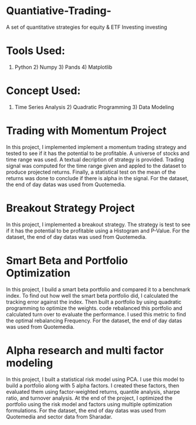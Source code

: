 # Quantiative-Trading-
A set of quantitative strategies for equity & ETF Investing  investing 
# Tools Used: 
1) Python  2) Numpy 3) Pands 4) Matplotlib 
# Concept Used:
1) Time Series Analysis 2) Quadratic Programming 3) Data Modeling 


# Trading with Momentum Project
In this project, I implemented implement a momentum trading strategy and tested to see if it has the potential to be profitable.  A universe of stocks and time range was used. A textual decription of strategy is provided. Trading signal was  computed  for the time range given and appled  to the dataset to produce projected returns. Finally, a statistical test on the mean of the returns was done to conclude if there is alpha in the signal. For the dataset,  the end of day datas was used from Quotemedia.

# Breakout Strategy Project
In this project, I implemented a breakout strategy.  The strategy is  test to see if it has the potential to be profitable using a Histogram and P-Value. For the dataset,  the end of day datas was used from Quotemedia.

# Smart Beta and Portfolio Optimization
In this project, I build a smart beta portfolio and compared it to a benchmark index. To find out how well the smart beta portfolio did, I calculated the tracking error against the index. Then built a portfolio by using quadratic programming to optimize the weights. code  rebalanced this portfolio and calculated turn over to evaluate the performance. I used this metric to find the optimal rebalancing Frequency. For the dataset,  the end of day datas was used from Quotemedia.

# Alpha research and multi factor modeling
In this project, I built a statistical risk model using PCA. I use this model to build a portfolio along with 5 alpha factors. I created these factors, then evaluated them using factor-weighted returns, quantile analysis, sharpe ratio, and turnover analysis. At the end of the project, I  optimized the portfolio using the risk model and factors using multiple optimization formulations. For the dataset,  the end of day datas was used from Quotemedia and sector data from Sharadar.
